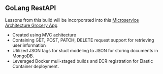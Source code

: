 ## GoLang RestAPI

Lessons from this build will be incorporated into this [Microservice Architecture Grocery App](https://github.com/jaredmyers/groceryapp).

* Created using MVC achitecture
* Containing GET, POST, PATCH, DELETE request support for retrieving user information
* Utilized JSON tags for stuct modeling to JSON for storing documents in MongoDB.
* Leveraged Docker muli-staged builds and ECR registration for Elastic Container deployment. 
